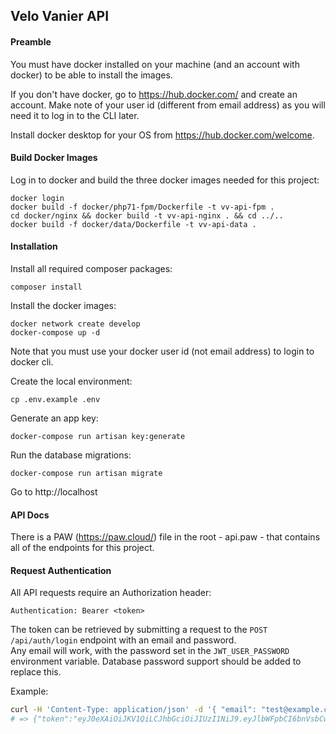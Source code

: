 ## Velo Vanier API

#### Preamble

You must have docker installed on your machine (and an account with docker) to be able to install the images.

If you don't have docker, go to https://hub.docker.com/ and create an account.  Make note of your user id (different from
email address) as you will need it to log in to the CLI later.

Install docker desktop for your OS from https://hub.docker.com/welcome. 

#### Build Docker Images

Log in to docker and build the three docker images needed for this project:
```
docker login
docker build -f docker/php71-fpm/Dockerfile -t vv-api-fpm .
cd docker/nginx && docker build -t vv-api-nginx . && cd ../..
docker build -f docker/data/Dockerfile -t vv-api-data .
```

#### Installation

Install all required composer packages:
```
composer install
```

Install the docker images:
```
docker network create develop
docker-compose up -d
```

Note that you must use your docker user id (not email address) to login to docker cli.

Create the local environment:

```
cp .env.example .env
```

Generate an app key:

```
docker-compose run artisan key:generate
```

Run the database migrations:

```
docker-compose run artisan migrate
```

Go to http://localhost

#### API Docs

There is a PAW (https://paw.cloud/) file in the root - api.paw - that contains all of the endpoints for this project.


#### Request Authentication

All API requests require an Authorization header: 

```
Authentication: Bearer <token>
```

The token can be retrieved by submitting a request to the `POST /api/auth/login` endpoint with an email and password.  
Any email will work, with the password set in the `JWT_USER_PASSWORD` environment variable. Database password support
should be added to replace this.

Example: 

```sh
curl -H 'Content-Type: application/json' -d '{ "email": "test@example.com", "password": "supersecretpassword"}' http://localhost/api/auth/login
# => {"token":"eyJ0eXAiOiJKV1QiLCJhbGciOiJIUzI1NiJ9.eyJlbWFpbCI6bnVsbCwic3ViIjpudWxsLCJpc3MiOiJodHRwOi8vbG9jYWxob3N0L2FwaS9hdXRoL2xvZ2luIiwiaWF0IjoxNTU2NDAzMzQ1LCJleHAiOjE1NTY0NDY1NDUsIm5iZiI6MTU1NjQwMzM0NSwianRpIjoiaFd5TE5rSkU0RnhJYlliMyJ9.3LR-4CxAjXeewj5tTcdAPXrqRGd6SkeAHEPq5eI_7AE"}%
```
